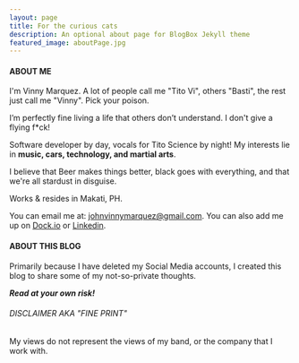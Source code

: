 ```yaml
---
layout: page
title: For the curious cats
description: An optional about page for BlogBox Jekyll theme
featured_image: aboutPage.jpg
---
```


#### ABOUT ME

I'm Vinny Marquez. A lot of people call me "Tito Vi", others "Basti", the rest just call me "Vinny". Pick your poison.

I’m perfectly fine living a life that others don’t understand. I don't give a flying f*ck!

Software developer by day, vocals for Tito Science by night! My interests lie in **music, cars, technology, and martial arts**.

I believe that Beer makes things better, black goes with everything, and that we're all stardust in disguise.

Works & resides in Makati, PH.

You can email me at: <a href="mailto:johnvinnymarquez@gmail.com">johnvinnymarquez@gmail.com</a>. You can also add me up on <a href="https://dock.io?r=vinnymarquez:aaaaOKVU" target="_blank">Dock.io</a> or <a href="https://www.linkedin.com/in/vinnymarquez/" target="_blank">Linkedin</a>.

#### ABOUT THIS BLOG

Primarily because I have deleted my Social Media accounts, I created this blog to share some of my not-so-private thoughts.

***Read at your own risk!***

###### DISCLAIMER AKA "FINE PRINT"

My views do not represent the views of my band, or the company that I work with.

